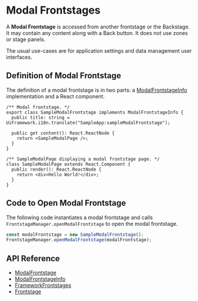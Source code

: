 # Modal Frontstages

A **Modal Frontstage** is accessed from another frontstage or the Backstage.
It may contain any content along with a Back button.
It does not use zones or stage panels.

The usual use-cases are for application settings and data management user interfaces.

## Definition of Modal Frontstage

The definition of a modal frontstage is in two parts: a [ModalFrontstageInfo]($appui-react) implementation and a React component.

```tsx
/** Modal frontstage. */
export class SampleModalFrontstage implements ModalFrontstageInfo {
  public title: string = UiFramework.i18n.translate("SampleApp:sampleModalFrontstage");

  public get content(): React.ReactNode {
    return <SampleModalPage />;
  }
}

/** SampleModalPage displaying a modal frontstage page. */
class SampleModalPage extends React.Component {
  public render(): React.ReactNode {
    return <div>Hello World!</div>;
  }
}
```

## Code to Open Modal Frontstage

The following code instantiates a modal frontstage and calls `FrontstageManager.openModalFrontstage` to open the modal frontstage.

```ts
const modalFrontstage = new SampleModalFrontstage();
FrontstageManager.openModalFrontstage(modalFrontstage);
```

## API Reference

- [ModalFrontstage]($appui-react)
- [ModalFrontstageInfo]($appui-react)
- [FrameworkFrontstages]($appui-react)
- [Frontstage]($appui-react:Frontstage)
